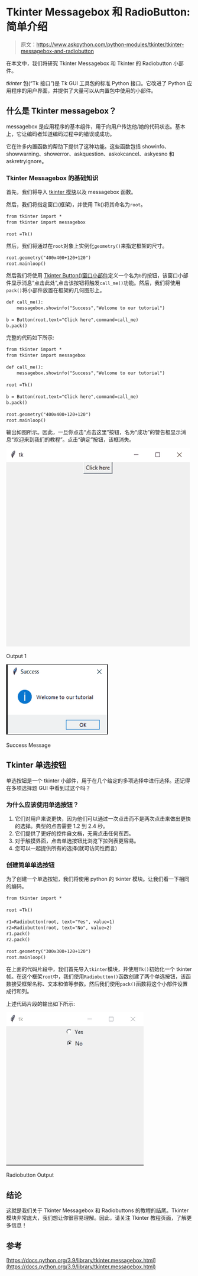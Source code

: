 # Tkinter Messagebox 和 RadioButton:简单介绍

> 原文：<https://www.askpython.com/python-modules/tkinter/tkinter-messagebox-and-radiobutton>

在本文中，我们将研究 Tkinter Messagebox 和 Tkinter 的 Radiobutton 小部件。

*tkinter* 包(“Tk 接口”)是 Tk GUI 工具包的标准 Python 接口。它改进了 Python 应用程序的用户界面，并提供了大量可以从内置包中使用的小部件。

## 什么是 Tkinter messagebox？

messagebox 是应用程序的基本组件，用于向用户传达他/她的代码状态。基本上，它让编码者知道编码过程中的错误或成功。

它在许多内置函数的帮助下提供了这种功能。这些函数包括 showinfo、showwarning、showerror、askquestion、askokcancel、askyesno 和 askretryignore。

### Tkinter Messagebox 的基础知识

首先，我们将导入 [tkinter 模块](https://www.askpython.com/python-modules/tkinter/tkinter-canvas)以及 messagebox 函数。

然后，我们将指定窗口(框架)，并使用 Tk()将其命名为`root`。

```
from tkinter import *
from tkinter import messagebox

root =Tk()

```

然后，我们将通过在`root`对象上实例化`geometry()`来指定框架的尺寸。

```
root.geometry("400x400+120+120")
root.mainloop()

```

然后我们将使用 [Tkinter Button()窗口小部件](https://www.askpython.com/python-modules/tkinter/tkinter-buttons)定义一个名为`b`的按钮，该窗口小部件显示消息“点击此处”,点击该按钮将触发`call_me()`功能。然后，我们将使用`pack()`将小部件放置在框架的几何图形上。

```
def call_me():
    messagebox.showinfo("Success","Welcome to our tutorial")

b = Button(root,text="Click here",command=call_me)
b.pack()

```

完整的代码如下所示:

```
from tkinter import *
from tkinter import messagebox

def call_me():
    messagebox.showinfo("Success","Welcome to our tutorial")

root =Tk()

b = Button(root,text="Click here",command=call_me)
b.pack()

root.geometry("400x400+120+120")
root.mainloop()

```

输出如图所示。因此，一旦你点击“点击这里”按钮，名为“成功”的警告框显示消息“欢迎来到我们的教程”。点击“确定”按钮，该框消失。

![Output 1](img/edec65ed0259b7bef3fee58eb98e0ed8.png)

Output 1

![Success Message](img/7406f412fef79b350eff6bb3c9b77bb4.png)

Success Message

## Tkinter 单选按钮

单选按钮是一个 tkinter 小部件，用于在几个给定的多项选择中进行选择。还记得在多项选择题 GUI 中看到过这个吗？

### 为什么应该使用单选按钮？

1.  它们对用户来说更快，因为他们可以通过一次点击而不是两次点击来做出更快的选择。典型的点击需要 1.2 到 2.4 秒。
2.  它们提供了更好的控件自文档，无需点击任何东西。
3.  对于触摸界面，点击单选按钮比浏览下拉列表更容易。
4.  您可以一起提供所有的选择(就可访问性而言)

### 创建简单单选按钮

为了创建一个单选按钮，我们将使用 python 的 tkinter 模块。让我们看一下相同的编码。

```
from tkinter import *

root =Tk()

r1=Radiobutton(root, text="Yes", value=1)
r2=Radiobutton(root, text="No", value=2)
r1.pack()
r2.pack()

root.geometry("300x300+120+120")
root.mainloop()

```

在上面的代码片段中，我们首先导入`tkinter`模块，并使用`Tk()`初始化一个 tkinter 帧。在这个框架`root`中，我们使用`Radiobutton()`函数创建了两个单选按钮，该函数接受框架名称、文本和值等参数。然后我们使用`pack()`函数将这个小部件设置成行和列。

上述代码片段的输出如下所示:

![Radiobutton Output](img/d7ee0efee97fbf626653c29f97ec6d39.png)

Radiobutton Output

## 结论

这就是我们关于 Tkinter Messagebox 和 Radiobuttons 的教程的结尾。Tkinter 模块非常庞大，我们想让你很容易理解。因此，请关注 Tkinter 教程页面，了解更多信息！

## 参考

[https://docs.python.org/3.9/library/tkinter.messagebox.html](https://docs.python.org/3.9/library/tkinter.messagebox.html)